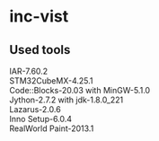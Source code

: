 # inc-vist

## Used tools

<p>
IAR-7.60.2<br>
STM32CubeMX-4.25.1<br>
Code::Blocks-20.03 with MinGW-5.1.0<br>
Jython-2.7.2 with jdk-1.8.0_221<br>
Lazarus-2.0.6<br>
Inno Setup-6.0.4<br>
RealWorld Paint-2013.1<br>
</p>
